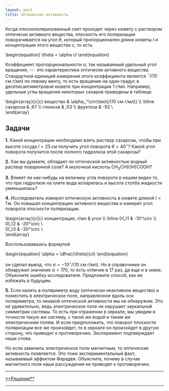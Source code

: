 ```yaml
---
layout: post
title: Оптическая активность
---
```



Когда плоскополяризованный свет проходит через кювету с раствором оптически активного вещества, плоскость его поляризации поворачивается на угол $\theta$, который пропорционален длине кюветы $l$ и концентрации этого вещества $c$, то есть

\begin{equation}
\theta = \alpha cl
\end{equation}

Коэффициент пропорциональности $\alpha$, так называемый удельный угол вращения, --- это характеристика оптически активного вещества. Стандартной единицей измерения этого коэффициента является $^\circ\text{/(10 см г/мл)}$ по левому винту, то есть вращение на один градус в десятисантиметровой кювете при концентрации 1 г/мл. Например, удельные углы вращения некоторых сахаров приведены в таблице:

\begin{array}{c|c}
	вещество & \alpha,\,^\circ\text{/(10 см г/мл)} \\\ 
	\hline
	сахароза & \;67 \\\ 
	глюкоза & \;53 \\\ 
	фруктоза & -92 \\\
\end{array} 	


## Задачи

**1.** Какой концентрации необходимо взять раствор сахарозы, чтобы при высоте сосуда $l=25\,\text{см}$ получить угол поворота $\theta=40^\circ$? Какой угол поворота получится после полного гидролиза этой сахарозы?

**2.** Как вы думаете, обладает ли оптической активностью водный раствор поваренной соли? А молочной кислоты $\mathrm{CH_3CH(OH)COOH}$?

**3.** Влияет ли как-нибудь на величину угла поворота в нашем видео то, что при гидролизе на плите вода испарялась и высота столба жидкости уменьшилась?

**4.** Исследователь измерял оптическую активность в кювете длиной $l=1\,\text{м}$. Он повышал концентрацию активного вещества и измерял угол поворота плоскости поляризации.

\begin{array}{c|c}
	концентрация, г/мл & угол \\\ 
	\hline
	0{,}1 & -10^\circ \\\ 
	0{,}2 & -20^\circ \\\
	0{,}3 & -30^\circ \\\
\end{array} 

Воспользовавшись формулой

\begin{equation}
\alpha = \dfrac{\theta}{cl}
\end{equation}

он сделал вывод, что $\alpha=-10 ^\circ\text{/(10 см г/мл)}$. Но в справочнике он обнаружил значение $\alpha=170$, то есть отличие в $17$ раз, да еще и в знаке. Объясните ошибку исследователя. Предложите способ, как ее избежать в будущем.

**5.** Если налить в поляриметр воду (оптически неактивное вещество) и поместить в электрическое поле, направленное вдоль оси поляриметра, то никакой оптической активности мы не обнаружим. Это не удивительно, ведь электрическое поле не нарушает зеркальной симметрии системы. То есть при отражении в зеркале, мы увидим в точности такую же систему, с такой же водой и таким же электрическим полем. И если предположить, что поворот плоскости поляризации все же произойдет, то в зеркале он произойдет в другую сторону, что приводит к противоречию. Эксперимент подтверждает наши слова.

Но если заменить электрическое поле магнитным, то оптическая активность появляется. Это тоже экспериментальный факт, называемый эффектом Фарадея. Объясните, почему в случае магнитного поля наши рассуждения не приводят к противоречию.

<hr> 
<a href="/optical_activity_ans">**Решения**</a>
<hr> 
